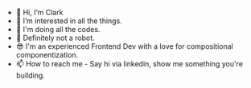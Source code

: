 - 👋 Hi, I’m Clark
- 👀 I’m interested in all the things.
- 🌱 I'm doing all the codes.
- 💞️ Definitely not a robot.
- 😎 I'm an experienced Frontend Dev with a love for compositional componentization.
- 📫 How to reach me - Say hi via linkedin, show me something you're building.

<!---
ClarkGH/ClarkGH is a ✨ special ✨ repository because its `README.md` (this file) appears on your GitHub profile.
You can click the Preview link to take a look at your changes.
--->
